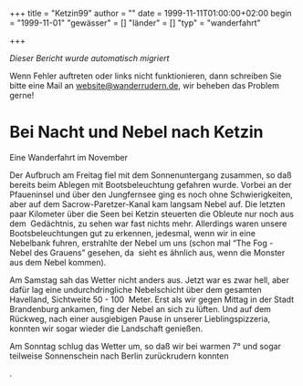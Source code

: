 +++
title = "Ketzin99"
author = ""
date = 1999-11-11T01:00:00+02:00
begin = "1999-11-01"
"gewässer" = []
"länder" = []
"typ" = "wanderfahrt"

+++


*Dieser Bericht wurde automatisch migriert*

Wenn Fehler auftreten oder links nicht funktionieren, dann schreiben Sie bitte eine Mail an website@wanderrudern.de, wir beheben das Problem gerne!



# Bei Nacht und Nebel nach Ketzin


Eine Wanderfahrt im November

Der Aufbruch am Freitag fiel mit dem Sonnenuntergang zusammen, so daß bereits beim Ablegen mit Bootsbeleuchtung gefahren wurde. Vorbei an der  Pfaueninsel und über den Jungfernsee ging es noch ohne Schwierigkeiten, aber auf dem Sacrow-Paretzer-Kanal kam langsam Nebel auf. Die letzten paar Kilometer über die Seen bei Ketzin steuerten die Obleute nur noch aus dem  Gedächtnis, zu sehen war fast nichts mehr. Allerdings waren unsere Bootsbeleuchtungen gut zu erkennen, jedesmal, wenn wir in eine Nebelbank fuhren, erstrahlte der Nebel um uns (schon mal “The Fog - Nebel des Grauens” gesehen, da  sieht es ähnlich aus, wenn die Monster aus dem Nebel kommen).

Am Samstag sah das Wetter nicht anders aus. Jetzt war es zwar hell, aber dafür lag eine undurchdringliche Nebelschicht über dem gesamten Havelland, Sichtweite 50 - 100  Meter. Erst als wir gegen Mittag in der Stadt Brandenburg ankamen, fing der Nebel an sich zu lüften. Und auf dem Rückweg, nach einer ausgiebigen Pause in unserer Lieblingspizzeria, konnten wir sogar wieder die Landschaft genießen.

Am Sonntag schlug das Wetter um, so daß wir bei warmen 7° und sogar teilweise Sonnenschein nach Berlin zurückrudern konnten

.